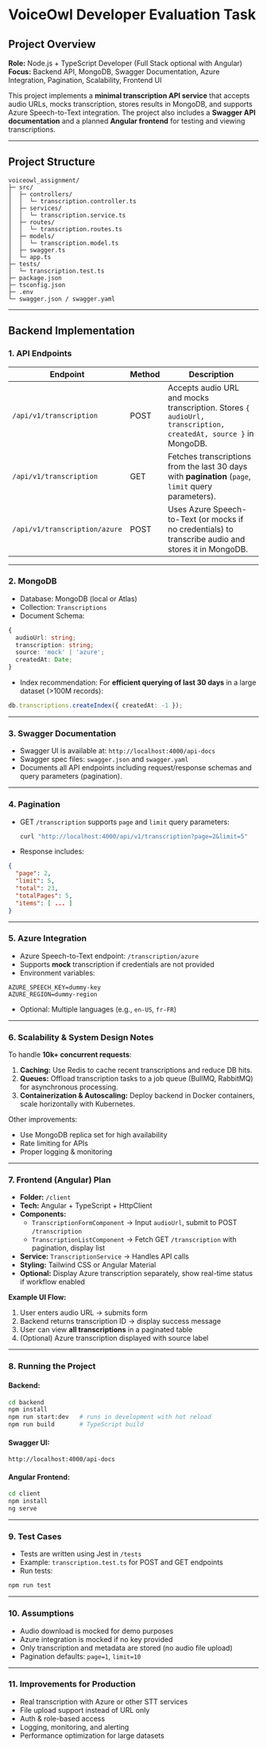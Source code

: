 # VoiceOwl Developer Evaluation Task

## Project Overview

**Role:** Node.js + TypeScript Developer (Full Stack optional with Angular)  
**Focus:** Backend API, MongoDB, Swagger Documentation, Azure Integration, Pagination, Scalability, Frontend UI

This project implements a **minimal transcription API service** that accepts audio URLs, mocks transcription, stores results in MongoDB, and supports Azure Speech-to-Text integration. The project also includes a **Swagger API documentation** and a planned **Angular frontend** for testing and viewing transcriptions.

---

## Project Structure

```
voiceowl_assignment/
├─ src/
│  ├─ controllers/
│  │  └─ transcription.controller.ts
│  ├─ services/
│  │  └─ transcription.service.ts
│  ├─ routes/
│  │  └─ transcription.routes.ts
│  ├─ models/
│  │  └─ transcription.model.ts
│  ├─ swagger.ts
│  └─ app.ts
├─ tests/
│  └─ transcription.test.ts
├─ package.json
├─ tsconfig.json
├─ .env
└─ swagger.json / swagger.yaml
```

---

## Backend Implementation

### 1. API Endpoints

| Endpoint | Method | Description |
|----------|--------|-------------|
| `/api/v1/transcription` | POST | Accepts audio URL and mocks transcription. Stores `{ audioUrl, transcription, createdAt, source }` in MongoDB. |
| `/api/v1/transcription` | GET | Fetches transcriptions from the last 30 days with **pagination** (`page`, `limit` query parameters). |
| `/api/v1/transcription/azure` | POST | Uses Azure Speech-to-Text (or mocks if no credentials) to transcribe audio and stores it in MongoDB. |

---

### 2. MongoDB

- Database: MongoDB (local or Atlas)
- Collection: `Transcriptions`
- Document Schema:
```ts
{
  audioUrl: string;
  transcription: string;
  source: 'mock' | 'azure';
  createdAt: Date;
}
```
- Index recommendation: For **efficient querying of last 30 days** in a large dataset (>100M records):
```ts
db.transcriptions.createIndex({ createdAt: -1 });
```

---

### 3. Swagger Documentation

- Swagger UI is available at: `http://localhost:4000/api-docs`
- Swagger spec files: `swagger.json` and `swagger.yaml`
- Documents all API endpoints including request/response schemas and query parameters (pagination).

---

### 4. Pagination

- GET `/transcription` supports `page` and `limit` query parameters:
  ```bash
  curl "http://localhost:4000/api/v1/transcription?page=2&limit=5"
  ```
- Response includes:
```json
{
  "page": 2,
  "limit": 5,
  "total": 23,
  "totalPages": 5,
  "items": [ ... ]
}
```

---

### 5. Azure Integration

- Azure Speech-to-Text endpoint: `/transcription/azure`
- Supports **mock** transcription if credentials are not provided
- Environment variables:
```env
AZURE_SPEECH_KEY=dummy-key
AZURE_REGION=dummy-region
```
- Optional: Multiple languages (e.g., `en-US`, `fr-FR`)

---

### 6. Scalability & System Design Notes

To handle **10k+ concurrent requests**:

1. **Caching:** Use Redis to cache recent transcriptions and reduce DB hits.  
2. **Queues:** Offload transcription tasks to a job queue (BullMQ, RabbitMQ) for asynchronous processing.  
3. **Containerization & Autoscaling:** Deploy backend in Docker containers, scale horizontally with Kubernetes.  

Other improvements:
- Use MongoDB replica set for high availability
- Rate limiting for APIs
- Proper logging & monitoring

---

### 7. Frontend (Angular) Plan

- **Folder:** `/client`  
- **Tech:** Angular + TypeScript + HttpClient  
- **Components:**
  - `TranscriptionFormComponent` → Input `audioUrl`, submit to POST `/transcription`
  - `TranscriptionListComponent` → Fetch GET `/transcription` with pagination, display list
- **Service:** `TranscriptionService` → Handles API calls
- **Styling:** Tailwind CSS or Angular Material
- **Optional:** Display Azure transcription separately, show real-time status if workflow enabled

**Example UI Flow:**

1. User enters audio URL → submits form  
2. Backend returns transcription ID → display success message  
3. User can view **all transcriptions** in a paginated table  
4. (Optional) Azure transcription displayed with source label

---

### 8. Running the Project

#### Backend:

```bash
cd backend
npm install
npm run start:dev   # runs in development with hot reload
npm run build       # TypeScript build
```

#### Swagger UI:

```
http://localhost:4000/api-docs
```

#### Angular Frontend:

```bash
cd client
npm install
ng serve
```

---

### 9. Test Cases

- Tests are written using Jest in `/tests`
- Example: `transcription.test.ts` for POST and GET endpoints
- Run tests:
```bash
npm run test
```

---

### 10. Assumptions

- Audio download is mocked for demo purposes  
- Azure integration is mocked if no key provided  
- Only transcription and metadata are stored (no audio file upload)  
- Pagination defaults: `page=1`, `limit=10`  

---

### 11. Improvements for Production

- Real transcription with Azure or other STT services  
- File upload support instead of URL only  
- Auth & role-based access  
- Logging, monitoring, and alerting  
- Performance optimization for large datasets

